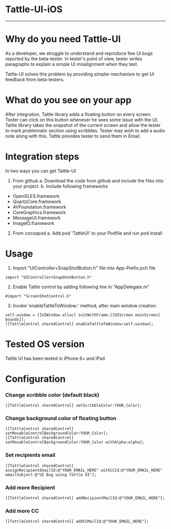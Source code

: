 # Tattle-UI-iOS
-----------------

# Why do you need Tattle-UI

As a developer, we struggle to understand and reproduce few UI
bugs reported by the beta-tester. In tester's point of view, tester
writes paragraphs to explain a simple UI misalignment when they test.

Tattle-UI solves this problem by providing simpler mechanism to get UI feedback
from beta-testers. 

# What do you see on your app

After integration, Tattle library adds a floating button on every screen. 
Tester can click on this button whenever he sees some issue with the UI.
Tattle library takes the snapshot of the current screen and allow the tester
to mark problematic section using scribbles. Tester may wish to add a audio note along with this. 
Tattle provides tester to send them in Email. 

# Integration steps

In two ways you can get Tattle-UI
1. From github 
a. Download the code from github and include the files into your project. 
b. Include following frameworks
- OpenGLES.framework
- QuartzCore.framework
- AVFoundation.framework
- CoreGraphics.framework
- MessageUI.framework
- ImageIO.framework  
2. From cocoapod
a. Add pod 'TattleUI' to your Podfile and run pod install

# Usage
1. Import "UIController+SnapShotButton.h" file into App-Prefix.pch file 

```
import "UIController+SnapShotButton.h"
```

2. Enable Tattle control by adding following line in "AppDelegate.m"

```
#import "ScreenShotControl.h"
```

3. Invoke 'enableTattleToWindow:' method, after main window creation.

```
self.window = [[UIWindow alloc] initWithFrame:[[UIScreen mainScreen] bounds]]; 
[[TattleControl sharedControl] enableTattleToWindow:self.window];
```

# Tested OS version

Tattle UI has been tested in iPhone 6+ and iPad 

# Configuration


### Change scribble color (default black)

```
[[TattleControl sharedControl] setScribbleColor:YOUR_Color];
```

### Change background color of floating button

```
[[TattleControl sharedControl] setMovableControlBackgroundColor:YOUR_Color];
[[TattleControl sharedControl] setMovableControlBackgroundColor:YOUR_Color withAlpha:alpha];
```

### Set recipients email 
```
[[TattleControl sharedControl] assignRecipientEmailId:@"YOUR_EMAIL_HERE" withCCId:@"YOUR_EMAIL_HERE" emailSubject:@"UI Bug using Tattle UI"];
```

### Add more Recipient

```
[[TattleControl sharedControl] addRecipientMailId:@"YOUR_EMAIL_HERE"];
```

### Add more CC

```
[[TattleControl sharedControl] addCCMailId:@"YOUR_EMAIL_HERE"];
```


